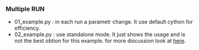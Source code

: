 ### Multiple RUN

-  01_example.py : in each run a parametr change. It use default cython for efficiency.
-  02_example.py : use standalone mode. It just shows the usage and is not the best obtion for this example. for more discussion look at [here](https://brian.discourse.group/t/multiple-run-in-standalone-mode/131/7).